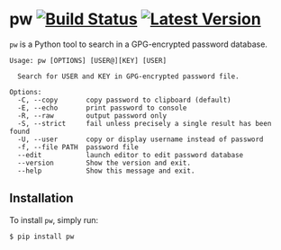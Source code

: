 # pw [![Build Status](https://travis-ci.org/catch22/pw.svg?branch=master)](https://travis-ci.org/catch22/pw) [![Latest Version](https://badge.fury.io/py/pw.svg)](https://pypi.python.org/pypi/pw/)

`pw` is a Python tool to search in a GPG-encrypted password database.

```
Usage: pw [OPTIONS] [USER@][KEY] [USER]

  Search for USER and KEY in GPG-encrypted password file.

Options:
  -C, --copy       copy password to clipboard (default)
  -E, --echo       print password to console
  -R, --raw        output password only
  -S, --strict     fail unless precisely a single result has been found
  -U, --user       copy or display username instead of password
  -f, --file PATH  password file
  --edit           launch editor to edit password database
  --version        Show the version and exit.
  --help           Show this message and exit.
```


## Installation

To install `pw`, simply run:

```bash
$ pip install pw
```
